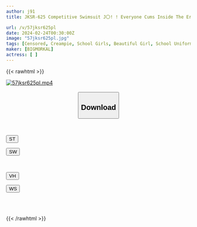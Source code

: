 ```yaml
---
author: j91
title: JKSR-625 Competitive Swimsuit J〇! ! Everyone Cums Inside The Erotic Body! ! [Leaked Video] Women's Club Training Camp Sex 17

url: /v/57jksr625pl
date: 2024-02-24T00:30:00Z
image: "57jksr625pl.jpg"
tags: [Censored, Creampie, School Girls, Beautiful Girl, School Uniform, Evil	]
maker: [BIGMORKAL]
actress: [ ]
---
```



{{< rawhtml >}}

<div class="video" data-videoid="jpWkywOppOFz1vB">
    <a href="javascript:;">
        <img src="/v/57jksr625pl/57jksr625pl.jpg" width="WIDTH" height="HEIGHT" alt="57jksr625pl.mp4" loading="lazy">
    </a>
</div>

<script type="text/javascript" src="https://j91.asia/asset/on-demand-st.js"></script>

<br>
  <link rel="stylesheet" href="https://j91.asia/asset/bs5.css">
  
  <center>
  <button class="btn btn-primary" type="button" data-bs-toggle="collapse" data-bs-target=".multi-collapse" aria-expanded="false" aria-controls="multiCollapseExample1 multiCollapseExample2"><h2>Download</h2></button></center>
</p>
<div class="row">
  <div class="col">
    <div class="collapse multi-collapse" id="multiCollapseExample1">
      <div class="card card-body">
	      	      <br>
<div class="buttons">  
<p><a href="https://streamtape.to/v/jpWkywOppOFz1vB" target="_blank"><button class="btn-hover color-3"><i class="fa fa-download"></i> ST</button></a></p>
<p><a href="https://cdnwish.com/6gd038a5ohag" target="_blank"><button class="btn-hover color-2"><i class="fa fa-download"></i> SW</button></a></p></div>
    </div>
  </div>
</div>
  <div class="col">
    <div class="collapse multi-collapse" id="multiCollapseExample2">
      <div class="card card-body">
	      <br>
<div class="buttons">
<p><a href="https://vidhidepro.com/f/csnmewjl6kc8"><button class="btn-hover color-9"><i class="fa fa-download"></i> VH</button></a></p>
<p><a href="https://wolfstream.tv/neuuvonz5ps4"><button class="btn-hover color-8"><i class="fa fa-download"></i> WS</button></a></p></div>
<br><br>
      </div>
    </div>
  </div>
</div>

{{< /rawhtml >}}